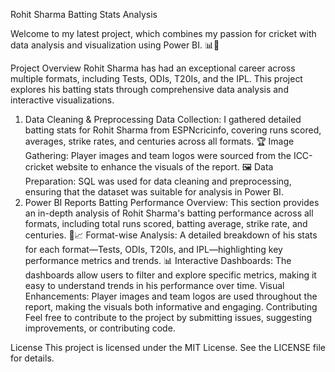 Rohit Sharma Batting Stats Analysis


Welcome to my latest project, which combines my passion for cricket with data analysis and visualization using Power BI. 📊🏏

Project Overview
Rohit Sharma has had an exceptional career across multiple formats, including Tests, ODIs, T20Is, and the IPL. This project explores his batting stats through comprehensive data analysis and interactive visualizations.

1. Data Cleaning & Preprocessing
Data Collection: I gathered detailed batting stats for Rohit Sharma from ESPNcricinfo, covering runs scored, averages, strike rates, and centuries across all formats. 🏆
Image Gathering: Player images and team logos were sourced from the ICC-cricket website to enhance the visuals of the report. 🖼
Data Preparation: SQL was used for data cleaning and preprocessing, ensuring that the dataset was suitable for analysis in Power BI.
2. Power BI Reports
Batting Performance Overview: This section provides an in-depth analysis of Rohit Sharma's batting performance across all formats, including total runs scored, batting average, strike rate, and centuries. 🏏📈
Format-wise Analysis: A detailed breakdown of his stats for each format—Tests, ODIs, T20Is, and IPL—highlighting key performance metrics and trends. 📊
Interactive Dashboards: The dashboards allow users to filter and explore specific metrics, making it easy to understand trends in his performance over time.
Visual Enhancements: Player images and team logos are used throughout the report, making the visuals both informative and engaging.
Contributing
Feel free to contribute to the project by submitting issues, suggesting improvements, or contributing code.

License
This project is licensed under the MIT License. See the LICENSE file for details.

